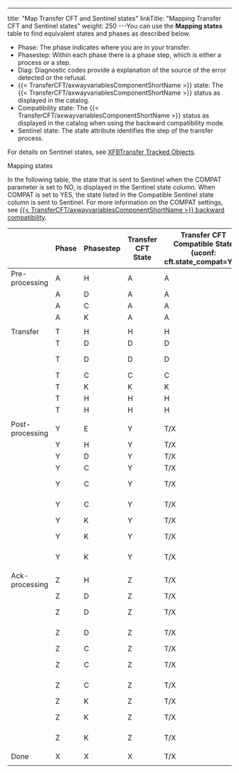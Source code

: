 ---
title: "Map Transfer CFT and Sentinel states"
linkTitle: "Mapping Transfer CFT and Sentinel states"
weight: 250
---You can use the ****Mapping states**** table to find equivalent states and phases as described below.

- Phase: The phase indicates where you are in your transfer.
- Phasestep: Within each phase there is a phase step, which is either a process or a step.
- Diag: Diagnostic codes provide a explanation of the source of the error detected or the refusal.
- {{< TransferCFT/axwayvariablesComponentShortName >}} state: The {{< TransferCFT/axwayvariablesComponentShortName >}} status as displayed in the catalog.
- Compatibility state: The {{< TransferCFT/axwayvariablesComponentShortName >}} status as displayed in the catalog when using the backward compatibility mode.
- Sentinel state: The state attribute identifies the step of the transfer process.

For details on Sentinel states, see [XFBTransfer Tracked Objects]().

Mapping states

In the following table, the state that is sent to Sentinel when the COMPAT parameter is set to NO, is displayed in the Sentinel state column. When COMPAT is set to YES, the state listed in the Compatible Sentinel state column is sent to Sentinel. For more information on the COMPAT settings, see [{{< TransferCFT/axwayvariablesComponentShortName  >}} backward compatibility](../../../concepts/phase_and_phasestep/processing_compatability).


|   | Phase | Phasestep | Transfer CFT State | Transfer CFT Compatible State (uconf:<br/> cft.state_compat=Yes) | Diagi | Acked | Sentinel<br/> State | Compatible Sentinel State (uconf:<br/> cft.state_compat=Yes) |
| --- | --- | --- | --- | --- | --- | --- | --- | --- |
| Pre-processing | A | H | A | A | 0 |   | PRE_PROC | AVAILABLE |
|   | A | D | A | A |   |   | PRE_PROC | TO_EXECUTE |
|   | A | C | A | A |   |   | PRE_PROC | TO_EXECUTE |
|   | A | K | A | A | 121 |   | PRE_PROC_ABORT | CANCELED |
|   |   |   |   |   |   |   |   |   |
| Transfer | T | H | H | H | 0 |   | AVAILABLE | AVAILABLE |
|   | T | D | D | D |   |   | TO_EXECUTE | TO_EXECUTE |
|   | T  | D  | D  | D  | NOT = 0  |   | INTERRUPTED  | INTERRUPTED  |
|   | T | C | C | C |   |   | SENDING/RECEIVING | SENDING/RECEIVING |
|   | T | K | K | K |   |   | CANCELED | CANCELED |
|   | T | H | H | H | 121 |   | SUSPENDED | SUSPENDED |
|   | T | H | H | H | 621 |   | INTERRUPTED | INTERRUPTED |
|   |   |   |   |   |   |   |   |   |
| Post-processing | Y | E | Y | T/X |   |   | POST_PROC | SENT/RECEIVED |
|   | Y | H | Y | T/X |   |   | POST_PROC | SENT/RECEIVED |
|   | Y | D | Y | T/X |   |   | POST_PROC | SENT/RECEIVED |
|   | Y | C | Y | T/X |   |   | POST_PROC | SENT/RECEIVED |
|   | Y | C | Y | T/X |   | A | POST_PROC | ENDED-TO-ACK/ACKED |
|   | Y | C | Y | T/X |   | N | POST_PROC | ENDED-TO-NACK/NACKED |
|   | Y | K | Y | T/X |   |   | POST_PROC_ABORT | SENT/RECEIVED |
|   | Y | K | Y | T/X |   | A | POST_PROC_ABORT | ENDED-TO-ACK/ACKED |
|   | Y | K | Y | T/X |   | N | POST_PROC_ABORT | ENDED-TO-NACK/NACKED |
|   |   |   |   |   |   |   |   |   |
| Ack-processing | Z | H | Z | T/X |   |   | ACK_EXPECTED | SENT/RECEIVED |
|   | Z | D | Z | T/X |   |   | POST_PROC_ACK | SENT/RECEIVED |
|   | Z | D | Z | T/X |   | A | ENDED-TO-ACK/ACKED | ENDED-TO-ACK/ACKED |
|   | Z | D | Z | T/X |   | N | ENDED-TO-NACK/NACKED | ENDED-TO-NACK/NACKED |
|   | Z | C | Z | T/X |   |   | POST_PROC_ACK | SENT/RECEIVED |
|   | Z | C | Z | T/X |   | A | POST_PROC_ACK | ENDED-TO-ACK/ACKED |
|   | Z | C | Z | T/X |   | N | POST_PROC_ACK | ENDED-TO-NACK/NACKED |
|   | Z | K | Z | T/X |   |   | POST_PROC_ACK_ABORT | SENT/RECEIVED |
|   | Z | K | Z | T/X |   | A | POST_PROC_ACK_ABORT | ENDED-TO-ACK/ACKED |
|   | Z | K | Z | T/X |   | N | POST_PROC_ACK_ABORT | ENDED-TO-NACK/NACKED |
|   |   |   |   |   |   |   |   |   |
| Done | X | X | X | T/X |   |   | COMPLETED | CONSUMED |
|   |   |   |   |   |   |   |   |   |

